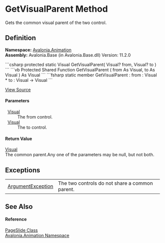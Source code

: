 # GetVisualParent Method


Gets the common visual parent of the two control.



## Definition
**Namespace:** <a href="N_Avalonia_Animation">Avalonia.Animation</a>  
**Assembly:** Avalonia.Base (in Avalonia.Base.dll) Version: 11.2.0

<Tabs groupId="api-code-preview">
<TabItem value="csharp" label="C#">
```csharp
protected static Visual GetVisualParent(
	Visual? from,
	Visual? to
)
```
</TabItem>
<TabItem value="vb" label="VB">
```vb
Protected Shared Function GetVisualParent ( 
	from As Visual,
	to As Visual
) As Visual
```
</TabItem>
<TabItem value="fsharp" label="F#">
```fsharp
static member GetVisualParent : 
        from : Visual * 
        to : Visual -> Visual 
```
</TabItem>
</Tabs>



<a href="https://github.com/AvaloniaUI/Avalonia/tree/master/src/Avalonia.Base/Animation/PageSlide.cs#L159" title="View the source code">View Source</a>



#### Parameters
<dl><dt>  <a href="T_Avalonia_Visual">Visual</a></dt><dd>The from control.</dd><dt>  <a href="T_Avalonia_Visual">Visual</a></dt><dd>The to control.</dd></dl>

#### Return Value
<a href="T_Avalonia_Visual">Visual</a>  
The common parent.Any one of the parameters may be null, but not both.

## Exceptions
<table>
<tr>
<td><a href="https://learn.microsoft.com/dotnet/api/system.argumentexception" target="_blank" rel="noopener noreferrer">ArgumentException</a></td>
<td>The two controls do not share a common parent.</td>
</tr>
</table>

## See Also


#### Reference
<a href="T_Avalonia_Animation_PageSlide">PageSlide Class</a>  
<a href="N_Avalonia_Animation">Avalonia.Animation Namespace</a>  
